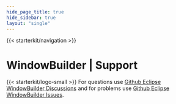 ```yaml
---
hide_page_title: true
hide_sidebar: true
layout: "single"
---
```


{{< starterkit/navigation >}}

# WindowBuilder | Support

{{< starterkit/logo-small >}}
For questions use [Github Eclipse WindowBuilder Discussions](https://github.com/eclipse-windowbuilder/windowbuilder/discussions) and for problems use [Github Eclipse WindowBuilder Issues](https://github.com/eclipse-windowbuilder/windowbuilder/issues).